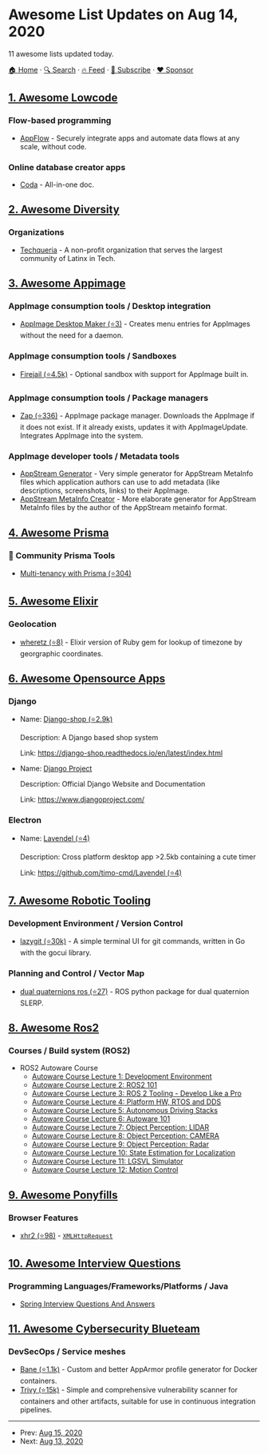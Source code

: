 # Awesome List Updates on Aug 14, 2020

11 awesome lists updated today.

[🏠 Home](/README.md) · [🔍 Search](https://www.trackawesomelist.com/search/) · [🔥 Feed](https://www.trackawesomelist.com/rss.xml) · [📮 Subscribe](https://trackawesomelist.us17.list-manage.com/subscribe?u=d2f0117aa829c83a63ec63c2f&id=36a103854c) · [❤️  Sponsor](https://github.com/sponsors/theowenyoung)



## [1. Awesome Lowcode](/content/antdimot/awesome-lowcode/README.md)

### Flow-based programming

*   [AppFlow](https://aws.amazon.com/appflow/) -  Securely integrate apps and automate data flows at any scale, without code.

### Online database creator apps

*   [Coda](https://coda.io/) - All-in-one doc.

## [2. Awesome Diversity](/content/folkswhocode/awesome-diversity/README.md)

### Organizations

*   [Techqueria](https://techqueria.org/) - A non-profit organization that serves the largest community of Latinx in Tech.

## [3. Awesome Appimage](/content/AppImageCommunity/awesome-appimage/README.md)

### AppImage consumption tools / Desktop integration

*   [AppImage Desktop Maker (⭐3)](https://github.com/Alexsussa/AIDM) - Creates menu entries for AppImages without the need for a daemon.

### AppImage consumption tools / Sandboxes

*   [Firejail (⭐4.5k)](https://github.com/netblue30/firejail) - Optional sandbox with support for AppImage built in.

### AppImage consumption tools / Package managers

*   [Zap (⭐336)](https://github.com/srevinsaju/zap) - AppImage package manager. Downloads the AppImage if it does not exist. If it already exists, updates it with AppImageUpdate. Integrates AppImage into the system.

### AppImage developer tools / Metadata tools

*   [AppStream Generator](https://output.jsbin.com/qoqukof) - Very simple generator for AppStream MetaInfo files which application authors can use to add metadata (like descriptions, screenshots, links) to their AppImage.
*   [AppStream MetaInfo Creator](https://www.freedesktop.org/software/appstream/metainfocreator/#/) - More elaborate generator for AppStream MetaInfo files by the author of the AppStream metainfo format.

## [4. Awesome Prisma](/content/catalinmiron/awesome-prisma/README.md)

### :safety_vest: Community Prisma Tools

*   [Multi-tenancy with Prisma (⭐304)](https://github.com/errorname/prisma-multi-tenant)

## [5. Awesome Elixir](/content/h4cc/awesome-elixir/README.md)

### Geolocation

*   [wheretz (⭐8)](https://github.com/UA3MQJ/wheretz) - Elixir version of Ruby gem for lookup of timezone by georgraphic coordinates.

## [6. Awesome Opensource Apps](/content/unicodeveloper/awesome-opensource-apps/README.md)

### Django

- Name: [Django-shop (⭐2.9k)](https://github.com/awesto/django-shop)

  Description: A Django based shop system

  Link: <https://django-shop.readthedocs.io/en/latest/index.html>


- Name: [Django Project](https://www.djangoproject.com/)

  Description: Official Django Website and Documentation

  Link: <https://www.djangoproject.com/>



### Electron

- Name: [Lavendel (⭐4)](http://github.com/timo-cmd/lavendel)

  Description: Cross platform desktop app >2.5kb containing a cute timer

  Link: [https://github.com/timo-cmd/Lavendel (⭐4)](https://github.com/timo-cmd/Lavendel)



## [7. Awesome Robotic Tooling](/content/protontypes/awesome-robotic-tooling/README.md)

### Development Environment / Version Control

*   [lazygit (⭐30k)](https://github.com/jesseduffield/lazygit) - A simple terminal UI for git commands, written in Go with the gocui library.

### Planning and Control / Vector Map

*   [dual quaternions ros (⭐27)](https://github.com/Achllle/dual_quaternions_ros) - ROS python package for dual quaternion SLERP.

## [8. Awesome Ros2](/content/fkromer/awesome-ros2/README.md)

### Courses / Build system (ROS2)

*   ROS2 Autoware Course
    *   [Autoware Course Lecture 1: Development Environment](https://www.youtube.com/watch?v=XTmlhvlmcf8)
    *   [Autoware Course Lecture 2: ROS2 101](https://www.youtube.com/watch?v=FTA4Ia2vLS8)
    *   [Autoware Course Lecture 3: ROS 2 Tooling - Develop Like a Pro](https://www.youtube.com/watch?v=wcibIqiRb04)
    *   [Autoware Course Lecture 4: Platform HW, RTOS and DDS](https://www.youtube.com/watch?v=IyycN6ldsIs)
    *   [Autoware Course Lecture 5: Autonomous Driving Stacks](https://www.youtube.com/watch?v=nTI4fnn2tuU)
    *   [Autoware Course Lecture 6: Autoware 101](https://www.youtube.com/watch?v=eSHHmJrqpMU)
    *   [Autoware Course Lecture 7: Object Perception: LIDAR](https://www.youtube.com/watch?v=xSGCpb24dhI)
    *   [Autoware Course Lecture 8: Object Perception: CAMERA](https://www.youtube.com/watch?v=OtjTa-meJ-E)
    *   [Autoware Course Lecture 9: Object Perception: Radar](https://www.youtube.com/watch?v=PcVIO-xoNv8)
    *   [Autoware Course Lecture 10: State Estimation for Localization](https://www.youtube.com/watch?v=g2YURb-d9vY)
    *   [Autoware Course Lecture 11: LGSVL Simulator](https://www.youtube.com/watch?v=OcB6FUbjZXo)
    *   [Autoware Course Lecture 12: Motion Control](https://www.youtube.com/watch?v=fQJpAVRQBrI)

## [9. Awesome Ponyfills](/content/Richienb/awesome-ponyfills/README.md)

### Browser Features

*   [xhr2 (⭐98)](https://github.com/pwnall/node-xhr2) - [`XMLHttpRequest`](https://developer.mozilla.org/en-US/docs/Web/API/XMLHttpRequest)

## [10. Awesome Interview Questions](/content/DopplerHQ/awesome-interview-questions/README.md)

### Programming Languages/Frameworks/Platforms / Java

*   [Spring Interview Questions And Answers](https://www.journaldev.com/2696/spring-interview-questions-and-answers)

## [11. Awesome Cybersecurity Blueteam](/content/fabacab/awesome-cybersecurity-blueteam/README.md)

### DevSecOps / Service meshes

*   [Bane (⭐1.1k)](https://github.com/genuinetools/bane) - Custom and better AppArmor profile generator for Docker containers.
*   [Trivy (⭐15k)](https://github.com/aquasecurity/trivy) - Simple and comprehensive vulnerability scanner for containers and other artifacts, suitable for use in continuous integration pipelines.

---

- Prev: [Aug 15, 2020](/content/2020/08/15/README.md)
- Next: [Aug 13, 2020](/content/2020/08/13/README.md)